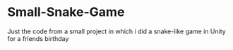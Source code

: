 # Small-Snake-Game
Just the code from a small project in which i did a snake-like game in Unity for a friends birthday

